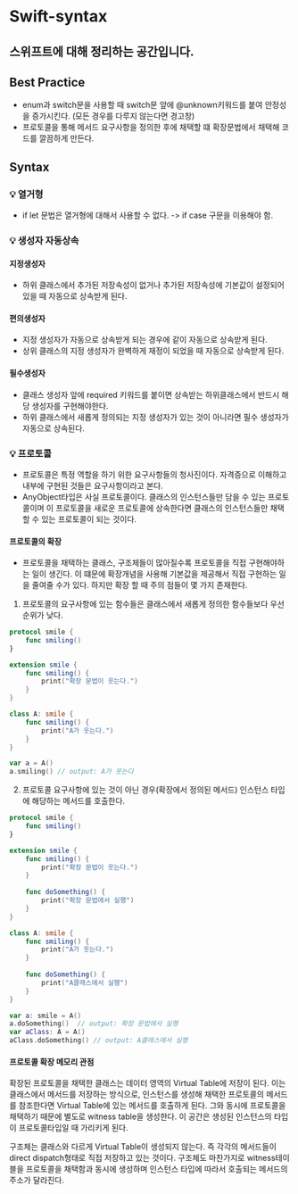 # Swift-syntax


스위프트에 대해 정리하는 공간입니다.
------- 

## Best Practice
- enum과 switch문을 사용할 때 switch문 앞에 @unknown키워드를 붙여 안정성을 증가시킨다. (모든 경우를 다루지 않는다면 경고창)
- 프로토콜을 통해 메서드 요구사항을 정의한 후에 채택할 떄 확장문법에서 채택해 코드를 깔끔하게 만든다.

## Syntax

### 💡 열거형
- if let 문법은 열거형에 대해서 사용할 수 없다. -> if case 구문을 이용해야 함.

### 💡 생성자 자동상속

#### 지정생성자
- 하위 클래스에서 추가된 저장속성이 없거나 추가된 저장속성에 기본값이 설정되어있을 때 자동으로 상속받게 된다.

#### 편의생성자
- 지정 생성자가 자동으로 상속받게 되는 경우에 같이 자동으로 상속받게 된다.
- 상위 클래스의 지정 생성자가 완벽하게 재정이 되었을 때 자동으로 상속받게 된다.

#### 필수생성자
- 클래스 생성자 앞에 required 키워드를 붙이면 상속받는 하위클래스에서 반드시 해당 생성자를 구현해야한다.
- 하위 클래스에서 새롭게 정의되는 지정 생성자가 있는 것이 아니라면 필수 생성자가 자동으로 상속된다.


### 💡 프로토콜
- 프로토콜은 특정 역할을 하기 위한 요구사항들의 청사진이다. 자격증으로 이해하고 내부에 구현된 것들은 요구사항이라고 본다.
- AnyObject타입은 사실 프로토콜이다. 클래스의 인스턴스들만 담을 수 있는 프로토콜이며 이 프로토콜을 새로운 프로토콜에 상속한다면 클래스의 인스턴스들만 채택할 수 있는 프로토콜이 되는 것이다.

#### 프로토콜의 확장
- 프로토콜을 채택하는 클래스, 구조체들이 많아질수록 프로토콜을 직접 구현해야하는 일이 생긴다. 이 떄문에 확장개념을 사용해 기본값을 제공해서 직접 구현하는 일을 줄여줄 수가 있다. 하지만 확장 할 때 주의 점들이 몇 가지 존재한다.
1. 프로토콜의 요구사항에 있는 함수들은 클래스에서 새롭게 정의한 함수들보다 우선순위가 낮다. 

```swift
protocol smile {
    func smiling()
}

extension smile {
    func smiling() {
        print("확장 문법이 웃는다.")
    }
}

class A: smile {
    func smiling() {
        print("A가 웃는다.")
    }
}

var a = A()
a.smiling() // output: A가 웃는다
```

2. 프로토콜 요구사항에 있는 것이 아닌 경우(확장에서 정의된 메서드) 인스턴스 타입에 해당하는 메서드를 호출한다.
```swift
protocol smile {
    func smiling()
}

extension smile {
    func smiling() {
        print("확장 문법이 웃는다.")
    }
    
    func doSomething() {
        print("확장 문법에서 실행")
    }
}

class A: smile {
    func smiling() {
        print("A가 웃는다.")
    }
    
    func doSomething() {
        print("A클래스에서 실행")
    }
}

var a: smile = A()
a.doSomething()  // output: 확장 문법에서 실행
var aClass: A = A()
aClass.doSomething() // output: A클래스에서 실행
```

#### 프로토콜 확장 메모리 관점
확장된 프로토콜을 채택한 클래스는 데이터 영역의 Virtual Table에 저장이 된다. 이는 클래스에서 메서드를 저장하는 방식으로, 인스턴스를 생성해 채택한 프로토콜의 메서드를 참조한다면 Virtual Table에 있는 메서드를 호출하게 된다. 그와 동시에 프로토콜을 채택하기 때문에 별도로 witness table을 생성한다. 이 공간은 생성된 인스턴스의 타입이 프로토콜타입일 때 가리키게 된다.

구조체는 클래스와 다르게 Virtual Table이 생성되지 않는다. 즉 각각의 메서드들이 direct dispatch형태로 직접 저장하고 있는 것이다. 구조체도 마찬가지로 witness테이블을 프로토콜을 채택함과 동시에 생성하며 인스턴스 타입에 따라서 호출되는 메서드의 주소가 달라진다.





